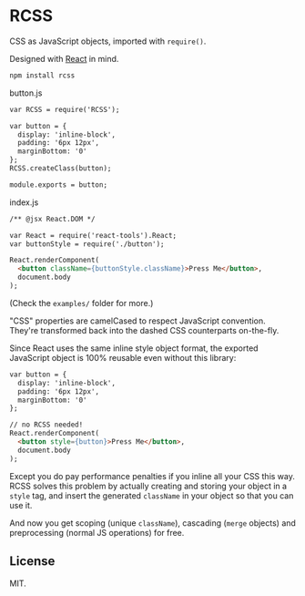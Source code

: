 # RCSS
CSS as JavaScript objects, imported with `require()`.

Designed with [React](http://facebook.github.io/react/) in mind.

```bash
npm install rcss
```

button.js
```html
var RCSS = require('RCSS');

var button = {
  display: 'inline-block',
  padding: '6px 12px',
  marginBottom: '0'
};
RCSS.createClass(button);

module.exports = button;
```

index.js
```html
/** @jsx React.DOM */

var React = require('react-tools').React;
var buttonStyle = require('./button');

React.renderComponent(
  <button className={buttonStyle.className}>Press Me</button>,
  document.body
);
```

(Check the `examples/` folder for more.)

"CSS" properties are camelCased to respect JavaScript convention. They're transformed back into the dashed CSS counterparts on-the-fly.

Since React uses the same inline style object format, the exported JavaScript object is 100% reusable even without this library:

```html
var button = {
  display: 'inline-block',
  padding: '6px 12px',
  marginBottom: '0'
};

// no RCSS needed!
React.renderComponent(
  <button style={button}>Press Me</button>,
  document.body
);
```

Except you do pay performance penalties if you inline all your CSS this way. RCSS solves this problem by actually creating and storing your object in a `style` tag, and insert the generated `className` in your object so that you can use it.

And now you get scoping (unique `className`), cascading (`merge` objects) and preprocessing (normal JS operations) for free.

## License
MIT.

